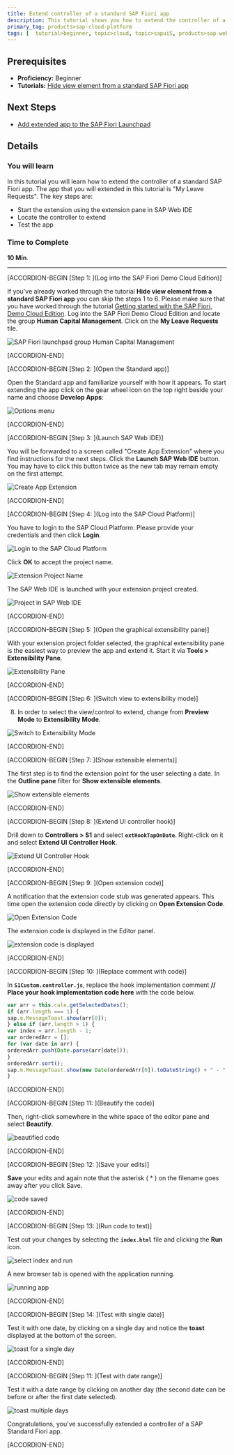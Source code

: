 ```yaml
---
title: Extend controller of a standard SAP Fiori app
description: This tutorial shows you how to extend the controller of a standard SAP Fiori app.
primary_tag: products>sap-cloud-platform
tags: [  tutorial>beginner, topic>cloud, topic>sapui5, products>sap-web-ide, products>sap-cloud-platform ]
---
```

## Prerequisites  
- **Proficiency:** Beginner
- **Tutorials:** [Hide view element from a standard SAP Fiori app](https://www.sap.com/developer/tutorials/hcp-fiori-cloud-edition-hide-element.html)

## Next Steps
- [Add extended app to the SAP Fiori Launchpad](https://www.sap.com/developer/tutorials/hcp-fiori-cloud-edition-launchpad.html)

## Details
### You will learn  
In this tutorial you will learn how to extend the controller of a standard SAP Fiori app. The app that you will extended in this tutorial is "My Leave Requests". The key steps are:

- Start the extension using the extension pane in SAP Web IDE
- Locate the controller to extend
- Test the app

### Time to Complete
**10 Min**.

---


[ACCORDION-BEGIN [Step 1: ](Log into the SAP Fiori Demo Cloud Edition)]

If you've already worked through the tutorial **Hide view element from a standard SAP Fiori app** you can skip the steps 1 to 6. Please make sure that you have worked through the tutorial [Getting started with the SAP Fiori, Demo Cloud Edition](https://www.sap.com/developer/tutorials/hcp-fiori-cloud-edition-start.html). Log into the SAP Fiori Demo Cloud Edition and locate the group **Human Capital Management**. Click on the **My Leave Requests** tile.

![SAP Fiori launchpad group Human Capital Management](Launchpag-My-Leave-Requests.png)


[ACCORDION-END]

[ACCORDION-BEGIN [Step 2: ](Open the Standard app)]

Open the Standard app and familiarize yourself with how it appears. To start extending the app click on the gear wheel icon on the top right beside your name and choose **Develop Apps**:

![Options menu](8.png)


[ACCORDION-END]

[ACCORDION-BEGIN [Step 3: ](Launch SAP Web IDE)]

You will be forwarded to a screen called "Create App Extension" where you find instructions for the next steps. Click the **Launch SAP Web IDE** button. You may have to click this button twice as the new tab may remain empty on the first attempt.

![Create App Extension](Create-App-Extension.png)


[ACCORDION-END]

[ACCORDION-BEGIN [Step 4: ](Log into the SAP Cloud Platform)]

You have to login to the SAP Cloud Platform. Please provide your credentials and then click **Login**.

![Login to the SAP Cloud Platform](Login-to-SAP-HANA-Cloud-Platform.png)


Click **OK** to accept the project name.

![Extension Project Name](Extension-Project-Name.png)

The SAP Web IDE is launched with your extension project created.

![Project in SAP Web IDE](Project-in-SAP-Web-IDE.png)


[ACCORDION-END]

[ACCORDION-BEGIN [Step 5: ](Open the graphical extensibility pane)]

With your extension project folder selected, the graphical extensibility pane is the easiest way to preview the app and extend it. Start it via **Tools > Extensibility Pane**.

![Extensibility Pane](Extensibility-Pane.png)


[ACCORDION-END]

[ACCORDION-BEGIN [Step 6: ](Switch view to extensibility mode)]

8. In order to select the view/control to extend, change from **Preview Mode** to **Extensibility Mode**.

![Switch to Extensibility Mode](Switch-to-Extensibility-Mode.png)


[ACCORDION-END]

[ACCORDION-BEGIN [Step 7: ](Show extensible elements)]

The first step is to find the extension point for the user selecting a date. In the **Outline pane** filter for **Show extensible elements**.

![Show extensible elements](Outline-show-extensible-elements.png)


[ACCORDION-END]

[ACCORDION-BEGIN [Step 8: ](Extend UI controller hook)]

Drill down to **Controllers > S1** and select **`extHookTapOnDate`**. Right-click on it and select **Extend UI Controller Hook**.

![Extend UI Controller Hook](Extend-UI-Controller-Hook.png)


[ACCORDION-END]

[ACCORDION-BEGIN [Step 9: ](Open extension code)]

A notification that the extension code stub was generated appears. This time open the extension code directly by clicking on **Open Extension Code**.

![Open Extension Code](open-extension-code.png)

The extension code is displayed in the Editor panel.

![extension code is displayed](extension-code.png)

[ACCORDION-END]

[ACCORDION-BEGIN [Step 10: ](Replace comment with code)]

In **`S1Custom.controller.js`**, replace the hook implementation comment **// Place your hook implementation code here** with the code below.

```javascript
var arr = this.cale.getSelectedDates();
if (arr.length === 1) {
sap.m.MessageToast.show(arr[0]);
} else if (arr.length > 1) {
var index = arr.length - 1;
var orderedArr = [];
for (var date in arr) {
orderedArr.push(Date.parse(arr[date]));
}
orderedArr.sort();
sap.m.MessageToast.show(new Date(orderedArr[0]).toDateString() + " - " + new Date(orderedArr[index]).toDateString());
}
```


[ACCORDION-END]

[ACCORDION-BEGIN [Step 11: ](Beautify the code)]

Then, right-click somewhere in the white space of the editor pane and select **Beautify**.

![beautified code](beautified-code.png)


[ACCORDION-END]

[ACCORDION-BEGIN [Step 12: ](Save your edits)]

**Save** your edits and again note that the asterisk ( * )  on the filename goes away after you click Save.

![code saved](code-saved.png)


[ACCORDION-END]

[ACCORDION-BEGIN [Step 13: ](Run code to test)]

Test out your changes by selecting the **`index.html`** file and clicking the **Run** icon.

![select index and run](select-index-run.png)

A new browser tab is opened with the application running.

![running app](running-app.png)


[ACCORDION-END]

[ACCORDION-BEGIN [Step 14: ](Test with single date)]

Test it with one date, by clicking on a single day and notice the **toast** displayed at the bottom of the screen.

![toast for a single day](toast-single-date.png)


[ACCORDION-END]

[ACCORDION-BEGIN [Step 11: ](Test with date range)]

Test it with a date range by clicking on another day (the second date can be before or after the first date selected).

![toast multiple days](toast-multiple-days.png)

Congratulations, you've successfully extended a controller of a SAP Standard Fiori app.


[ACCORDION-END]



